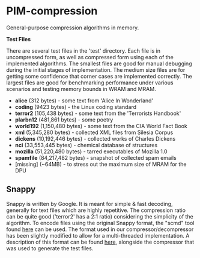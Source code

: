 # PIM-compression
General-purpose compression algorithms in memory.

__Test Files__

There are several test files in the 'test' directory. Each file is in uncompressed form, as well as compressed form using each of the implemented algorithms. The smallest files are good for manual debugging during the initial stages of implementation. The medium size files are for getting some confidence that corner cases are implemented correctly. The largest files are good for benchmarking performance under various scenarios and testing memory bounds in WRAM and MRAM.

* __alice__ (312 bytes) - some text from 'Alice In Wonderland'
* __coding__ (9423 bytes) - the Linux coding standard
* __terror2__ (105,438 bytes) - some text from the 'Terrorists Handbook'
* __plarbn12__ (481,861 bytes) - some poetry
* __world192__ (1,150,480 bytes) - some text from the CIA World Fact Book
* __xml__ (5,345,280 bytes) - collected XML files from Silesia Corpus
* __dickens__ (10,192,446 bytes) - collected works of Charles Dickens
* __nci__ (33,553,445 bytes) - chemical database of structures
* __mozilla__ (51,220,480 bytes) - tarred executables of Mozilla 1.0
* __spamfile__ (84,217,482 bytes) - snapshot of collected spam emails
* [missing] (~64MB) - to stress out the maximum size of MRAM for the DPU
  
## Snappy
Snappy is written by Google. It is meant for simple & fast decoding, generally for text files which are highly repetitive. The compression ratio can be quite good ('terror2' has a 2:1 ratio) considering the simplicity of the algorithm.
To encode files using the original Snappy format, the "scmd" tool found [here](http://github.com/andikless/snappy-c.git) can be used. The format used in our compressor/decompressor has been slightly modified to allow for a multi-threaded implementation. A description of this format can be found [here](https://github.com/UBC-ECE-Sasha/PIM-compression/tree/master/snappy/host-compress), alongside the compressor that was used to generate the test files.

